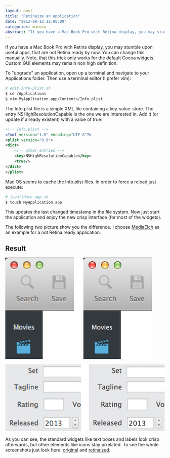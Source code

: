 ```yaml
---
layout: post
title: "Retinaize an application"
date: "2013-08-12 12:00:00"
categories: macosx
abstract: "If you have a Mac Book Pro with Retina display, you may stumble upon useful apps, that are not Retina ready by now. You can change this manually. Note, that this trick only works for the default Cocoa widgets. Custom GUI elements may remain non high definition..."
---
```


If you have a Mac Book Pro with Retina display, you may stumble upon useful apps, that are not Retina ready by now. You can change this manually. Note, that this trick only works for the default Cocoa widgets. Custom GUI elements may remain non high definition.

To "upgrade" an application, open up a terminal and navigate to your Applications folder. Then use a terminal editor (I prefer vim):

~~~ bash
# edit-info-plist.sh
$ cd /Applications
$ vim MyApplication.app/Contents/Info.plist
~~~

The Info.plist file is a simple XML file containing a key-value-store. The entry NSHighResolutionCapable is the one we are interested in. Add it (or update if already existent) with a value of true:

~~~ xml
<!-- Info.plist -->
<?xml version="1.0" encoding="UTF-8"?>
<plist version="0.9">
<dict>
    <!-- other entries -->
    <key>NSHighResolutionCapable</key>
    <true/>
</dict>
</plist>
~~~

Mac OS seems to cache the Info.plist files. In order to force a reload just execute:

~~~ bash
# invalidate-app.sh
$ touch MyApplication.app
~~~

This updates the last changed timestamp in the file system. Now just start the application and enjoy the new crisp interface (for most of the widgets).

The following two picture show you the difference. I choose [MediaElch](http://www.mediaelch.de/) as an example for a not Retina ready application.

## Result

![MediaElch original](/assets/images/2013-08-12-retinaize-an-application/1.png)

![MediaElch retinaized](/assets/images/2013-08-12-retinaize-an-application/2.png)

As you can see, the standard widgets like text boxes and labels look crisp afterwards, but other elements like icons stay pixelated. To see the whole screenshots just look here: [original](/assets/images/2013-08-12-retinaize-an-application/mediaelch-original.png) and [retinaized](/assets/images/2013-08-12-retinaize-an-application/mediaelch-retinaized.png).
